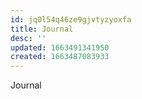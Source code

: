 ```yaml
---
id: jq0l54q46ze9gjvtyzyoxfa
title: Journal
desc: ''
updated: 1663491341950
created: 1663487083933
---
```


Journal